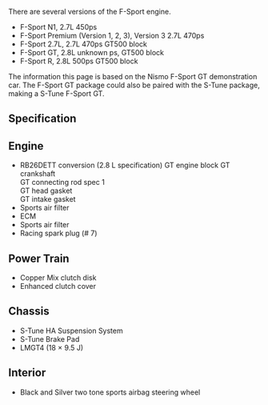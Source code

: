 There are several versions of the F-Sport engine.

* F-Sport N1, 2.7L 450ps
* F-Sport Premium (Version 1, 2, 3), Version 3 2.7L 470ps
* F-Sport 2.7L, 2.7L 470ps GT500 block
* F-Sport GT, 2.8L unknown ps, GT500 block
* F-Sport R, 2.8L 500ps GT500 block

The information this page is based on the Nismo F-Sport GT demonstration car. The F-Sport GT package could also be paired with the S-Tune package, making a S-Tune F-Sport GT.

## Specification
 
## Engine
* RB26DETT conversion (2.8 L specification)
	GT engine block	
	GT crankshaft	
	GT connecting rod spec 1	
	GT head gasket	 
	GT intake gasket
* Sports air filter
* ECM
* Sports air filter
* Racing spark plug (# 7)

## Power Train
* Copper Mix clutch disk
* Enhanced clutch cover

## Chassis
* S-Tune HA Suspension System
* S-Tune Brake Pad
* LMGT4 (18 × 9.5 J)

## Interior
* Black and Silver two tone sports airbag steering wheel